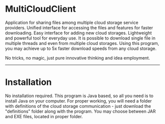 MultiCloudClient
================

Application for sharing files among multiple cloud storage service providers.
Unified interface for accessing the files and features for faster downloading.
Easy interface for adding new cloud storages.
Lightweight and powerful tool for everyday use.
It is possible to download single file in multiple threads and even from multiple cloud storages.
Using this program, you may achieve up to 5x faster download speeds from any cloud storage.

No tricks, no magic, just pure innovative thinking and idea employment.

---------------

Installation
============

No installation required. This program is Java based, so all you need is to install Java on your computer.
For proper working, you will need a folder with definitions of the cloud storage communication - just download the "definitions" folder along with the program.
You may choose between JAR and EXE files, located in proper folder.